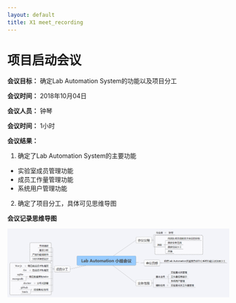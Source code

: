 ```yaml
---
layout: default
title: X1 meet_recording
---
```


# 项目启动会议

**会议目标：** 确定Lab Automation System的功能以及项目分工

**会议时间：** 2018年10月04日

**会议人员：** 钟琴

**会议时间：** 1小时

**会议结果：**
1. 确定了Lab Automation System的主要功能
  - 实验室成员管理功能
  - 成员工作量管理功能
  - 系统用户管理功能

2. 确定了项目分工，具体可见思维导图

**会议记录思维导图**

![meeting1](/assets/meeting1.png)
